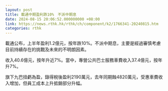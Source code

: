 ```yaml
---
layout: post
title: 載通中期盈利跌10%　不派中期息
date: 2024-08-15 20:06:52.000000000 +08:00
link: https://news.rthk.hk/rthk/ch/component/k2/1766341-20240815.htm
categories: rthk
---
```


載通公布，上半年盈利1.2億元，按年跌10%。不派中期息，主要是經過審慎考慮目前持續存在的挑戰及未來的不明朗因素。

收入40.6億元，按年升近7%。當中，專營公共巴士服務車費收入37.4億元，按年升7%。

旗下九巴扭虧為盈，錄得稅後盈利2190萬元，去年同期蝕4820萬元，受惠車費收入增加，但員工成本上升抵銷部分升幅。
